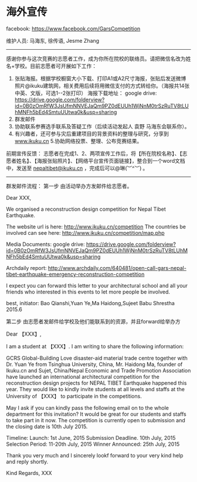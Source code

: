 # 海外宣传

facebook: https://www.facebook.com/GarsCompetition

维护人员: 马海东, 徐传语, Jesme Zhang


------


感谢你参与这次竞赛的志愿者工作，成为你所在院校的联络员。请把微信名改为姓名+学校。目前志愿者可开展如下工作：
1. 张贴海报。根据学校橱窗大小下载、打印A1或A2尺寸海报，张贴后发送微博照片@ikuku建筑网，相关费用后续将用微信支付的方式转给你。（海报共14张中英、文版，可选1--2张打印）
海报下载地址： google drive: https://drive.google.com/folderview?id=0B0zOmRfW3JsUfmNNVEJaQm9PZ0dEUUh1WjNnM0trSzRuTV8tLUhMNFh5bEd4SmtuUUtwa0k&usp=sharing
2. 群发邮件
3. 协助联系参赛选手联系及答疑工作（后续活动发起人 袁野 马海东会联系你）。
4. 有兴趣者，还可参与灾后重建项目的背景资料的整理与研究，分享到 www.ikuku.cn
5.协助网络投票、整理、公布竞赛结果。

前期宣传反馈：
志愿者在完成1、2、两项宣传工作后，将【所在院校名称】、【志愿者姓名】、【海报张贴照片】、【网络平台宣传页面链接】，整合到一个word文档中，发送至 nepaltibet@ikuku.cn ，完成后可以@琳(︶^︶) 。

-------


群发邮件流程：
第一步 由活动举办方发邮件给志愿者。

Dear XXX,

We organised a reconstruction design competition for Nepal Tibet Earthquake. 

The website url is here: http://www.ikuku.cn/competition
The countries be involved can see here: http://www.ikuku.cn/competition/map.php
  
Media Documents:
google drive: https://drive.google.com/folderview?id=0B0zOmRfW3JsUfmNNVEJaQm9PZ0dEUUh1WjNnM0trSzRuTV8tLUhMNFh5bEd4SmtuUUtwa0k&usp=sharing
 
Archdaily report:
http://www.archdaily.com/640481/open-call-gars-nepal-tibet-earthquake-emergency-reconstruction-competition

I expect you can forward this letter to your architectural school and all your friends who interested in this events to let more people be involved.

best,
initiator: Bao Qianshi,Yuan Ye,Ma Haidong,Sujeet Babu Shrestha
2015.6

第二步 由志愿者发邮件给学校及他们能联系到的资源，并且forward给举办方

Dear 【XXX】,

I am a student at 【XXX】. I am writing to share the following information:

GCRS Global-Building Love disaster-aid material trade centre together with Dr. Yuan Ye from Tsinghua University, China, Mr. Haidong Ma, founder of Ikuku.cn and Sujet, China/Nepal Economic and Trade Promotion Association have launched an international architectural competition for the reconstruction design projects for NEPAL TIBET Earthquake happened this year. They would like to kindly invite students at all levels and staffs at the University of 【XXX】 to participate in the competitions.

May I ask if you can kindly pass the following email on to the whole department for this invitation?  It would be great for our students and staffs to take part in it now. The competition is currently open to submission and the closing date is 10th July 2015.

Timeline:
Launch: 1st June, 2015
Submission Deadline. 10th July, 2015
Selection Period: 11-20th July, 2015
Winner Announced: 25th July, 2015

Thank you very much and I sincerely lookf forward to your very kind help and reply shortly.

Kind Regards,
XXX



